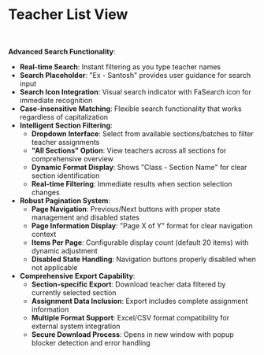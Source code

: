 # Teacher List View

<figure><img src="../../.gitbook/assets/Screenshot 2025-09-04 at 5.21.02 AM.png" alt=""><figcaption></figcaption></figure>

\
**Advanced Search Functionality**:

* **Real-time Search**: Instant filtering as you type teacher names
* **Search Placeholder**: "Ex - Santosh" provides user guidance for search input
* **Search Icon Integration**: Visual search indicator with FaSearch icon for immediate recognition
* **Case-insensitive Matching**: Flexible search functionality that works regardless of capitalization
* **Intelligent Section Filtering**:
  * **Dropdown Interface**: Select from available sections/batches to filter teacher assignments
  * **"All Sections" Option**: View teachers across all sections for comprehensive overview
  * **Dynamic Format Display**: Shows "Class - Section Name" for clear section identification
  * **Real-time Filtering**: Immediate results when section selection changes
* **Robust Pagination System**:
  * **Page Navigation**: Previous/Next buttons with proper state management and disabled states
  * **Page Information Display**: "Page X of Y" format for clear navigation context
  * **Items Per Page**: Configurable display count (default 20 items) with dynamic adjustment
  * **Disabled State Handling**: Navigation buttons properly disabled when not applicable
* **Comprehensive Export Capability**:
  * **Section-specific Export**: Download teacher data filtered by currently selected section
  * **Assignment Data Inclusion**: Export includes complete assignment information
  * **Multiple Format Support**: Excel/CSV format compatibility for external system integration
  * **Secure Download Process**: Opens in new window with popup blocker detection and error handling
